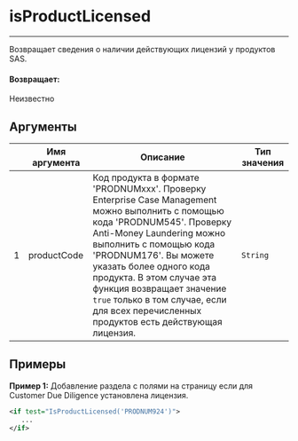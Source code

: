 # isProductLicensed

---

Возвращает сведения о наличии действующих лицензий у продуктов SAS.

#### Возвращает:

Неизвестно

## Аргументы

|  | Имя аргумента | Описание | Тип значения |
| --- | --- | --- | --- |
| 1 | productCode | Код продукта в формате 'PRODNUMxxx'. Проверку Enterprise Case Management можно выполнить с помощью кода 'PRODNUM545'. Проверку Anti-Money Laundering можно выполнить с помощью кода 'PRODNUM176'. Вы можете указать более одного кода продукта. В этом случае эта функция возвращает значение `true` только в том случае, если для всех перечисленных продуктов есть действующая лицензия. | `String` |

## Примеры

**Пример 1:** Добавление раздела с полями на страницу если для Customer Due Diligence установлена лицензия.
```xml
<if test="IsProductLicensed('PRODNUM924')">
   ...
</if>
```


